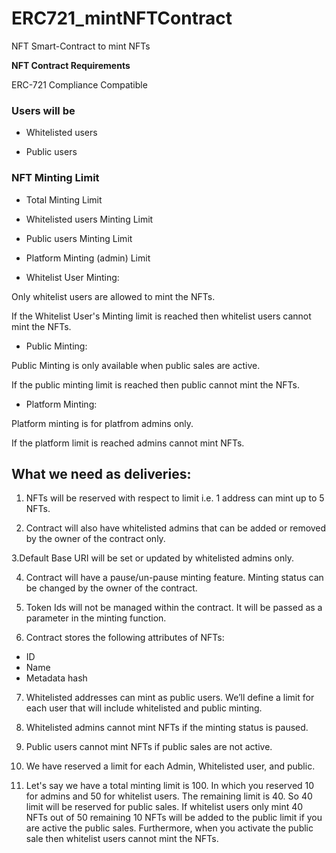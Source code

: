 # ERC721_mintNFTContract
NFT Smart-Contract to mint NFTs

**NFT Contract Requirements**

ERC-721 Compliance Compatible

### Users will be

- Whitelisted users

- Public users

### NFT  Minting Limit

- Total Minting Limit

- Whitelisted users Minting Limit

- Public users Minting Limit

- Platform Minting (admin) Limit
            
- Whitelist User Minting:

Only whitelist users are allowed to mint the NFTs.

If the Whitelist User's Minting limit is reached then whitelist users cannot mint the NFTs.

- Public Minting:

Public Minting is only available when public sales are active.

If the public minting limit is reached then public cannot mint the NFTs.

- Platform Minting:

Platform minting is for platfrom admins only.

If the platform limit is reached admins cannot mint NFTs.

## What we need as deliveries:

1. NFTs will be reserved with respect to limit i.e. 1 address can mint up to 5 NFTs.

2. Contract will also have whitelisted admins that can be added or removed by the owner of the contract only.

3.Default Base URI will be set or updated by whitelisted admins only.

4. Contract will have a pause/un-pause minting feature. Minting status can be changed by the owner of the contract.

5. Token Ids will not be managed within the contract. It will be passed as a parameter in the minting function.

6. Contract stores the following attributes of NFTs:

- ID
- Name
- Metadata hash

7. Whitelisted addresses can mint as public users. We’ll define a limit for each user that will include whitelisted and public minting.

8. Whitelisted admins cannot mint NFTs if the minting status is paused.

9. Public users cannot mint NFTs if public sales are not active.

10. We have reserved a limit for each Admin, Whitelisted user, and public.

11. Let's say we have a total minting limit is 100. In which you reserved 10 for admins and 50 for whitelist users. The remaining limit is 40. So 40 limit will be reserved for public sales. If whitelist users only mint 40 NFTs out of 50 remaining 10 NFTs will be added to the public limit if you are active the public sales. Furthermore, when you activate the public sale then whitelist users cannot mint the NFTs.   
